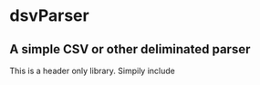 # dsvParser

## A simple CSV or other deliminated parser

This is a header only library. Simpily include 



